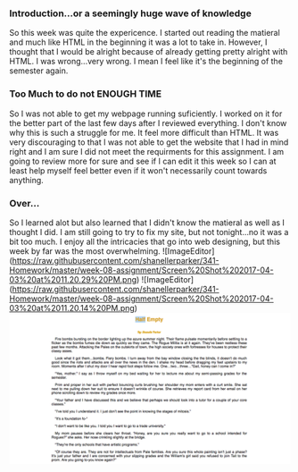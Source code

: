 ### Introduction...or a seemingly huge wave of knowledge
  So this week was quite the expericence. I started out reading the matieral and much like HTML
  in the beginning it was a lot to take in. However, I thought that I would be alright
  because of already getting pretty alright with HTML. I was wrong...very wrong. I mean
  I feel like it's the beginning of the semester again.

### Too Much to do not ENOUGH TIME
  So I was not able to get my webpage running suficiently. I worked on it for the better part
  of the last few days after I reviewed everything. I don't know why this is such a struggle
  for me. It feel more difficult than HTML. It was very discouraging to that I was not able to
  get the website that I had in mind right and I am sure I did not meet the requirments for this assignment.
  I am going to review more for sure and see if I can edit it this week so I can at least help myself
  feel better even if it won't necessarily count towards anything.

### Over...
  So I learned alot but also learned that I didn't know the matieral as well as I thought I did. I am still going
  to try to fix my site, but not tonight...no it was a bit too much. I enjoy all the intricacies that go into
  web designing, but this week by far was the most overwhelming.
![ImageEditor] (https://raw.githubusercontent.com/shanellerparker/341-Homework/master/week-08-assignment/Screen%20Shot%202017-04-03%20at%2011.20.29%20PM.png)
![ImageEditor] (https://raw.githubusercontent.com/shanellerparker/341-Homework/master/week-08-assignment/Screen%20Shot%202017-04-03%20at%2011.20.14%20PM.png)
![ImageEditor](https://raw.githubusercontent.com/shanellerparker/341-Homework/master/week-08-assignment/Screen%20Shot%202017-04-03%20at%2011.20.29%20PM.png)
